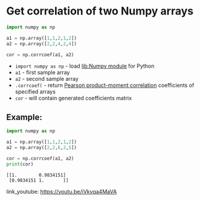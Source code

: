 # Get correlation of two Numpy arrays

```python
import numpy as np

a1 = np.array([1,1,2,1,2])
a2 = np.array([2,2,4,2,4])

cor = np.corrcoef(a1, a2)
```

- `import numpy as np` - load [lib:Numpy module](/python-numpy/how-to-install-python-numpy-lib) for Python
- `a1` - first sample array
- `a2` - second sample array
- `.corrcoef(` - return [Pearson product-moment correlation](https://numpy.org/doc/stable/reference/generated/numpy.corrcoef.html) coefficients of specified arrays
- `cor` - will contain generated coefficients matrix

## Example: 
```python
import numpy as np

a1 = np.array([1,1,2,1,2])
a2 = np.array([2,2,6,2,5])

cor = np.corrcoef(a1, a2)
print(cor)
```
```
[[1.        0.9834151]
 [0.9834151 1.       ]]

```

link_youtube: https://youtu.be/iVkvqa4MaVA
